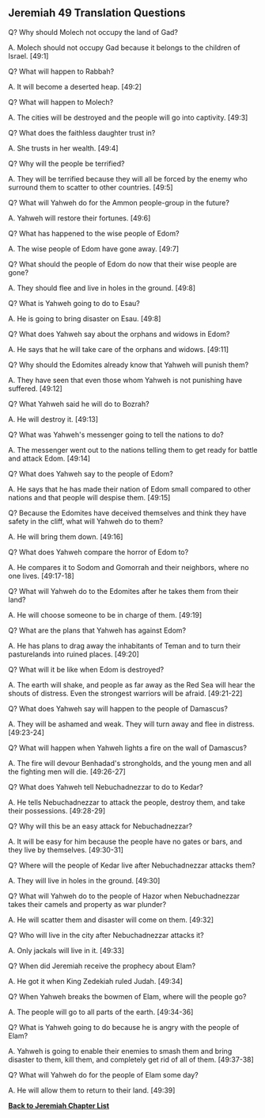 ## Jeremiah 49 Translation Questions ##

Q? Why should Molech not occupy the land of Gad?

A. Molech should not occupy Gad because it belongs to the children of Israel. [49:1]

Q? What will happen to Rabbah?

A. It will become a deserted heap. [49:2]

Q? What will happen to Molech?

A. The cities will be destroyed and the people will go into captivity. [49:3]

Q? What does the faithless daughter trust in?

A. She trusts in her wealth. [49:4]

Q? Why will the people be terrified?

A. They will be terrified because they will all be forced by the enemy who surround them to scatter to other countries. [49:5]

Q? What will Yahweh do for the Ammon people-group in the future?

A. Yahweh will restore their fortunes. [49:6]

Q? What has happened to the wise people of Edom?

A. The wise people of Edom have gone away. [49:7]

Q? What should the people of Edom do now that their wise people are gone?

A. They should flee and live in holes in the ground. [49:8]

Q? What is Yahweh going to do to Esau?

A. He is going to bring disaster on Esau. [49:8]

Q? What does Yahweh say about the orphans and widows in Edom?

A. He says that he will take care of the orphans and widows. [49:11]

Q? Why should the Edomites already know that Yahweh will punish them?

A. They have seen that even those whom Yahweh is not punishing have suffered. [49:12]

Q? What Yahweh said he will do to Bozrah?

A. He will destroy it. [49:13]

Q? What was Yahweh's messenger going to tell the nations to do?

A. The messenger went out to the nations telling them to get ready for battle and attack Edom. [49:14]

Q? What does Yahweh say to the people of Edom?

A. He says that he has made their nation of Edom small compared to other nations and that people will despise them. [49:15]

Q? Because the Edomites have deceived themselves and think they have safety in the cliff, what will Yahweh do to them?

A. He will bring them down. [49:16]

Q? What does Yahweh compare the horror of Edom to?

A. He compares it to Sodom and Gomorrah and their neighbors, where no one lives. [49:17-18]

Q? What will Yahweh do to the Edomites after he takes them from their land?

A. He will choose someone to be in charge of them. [49:19]

Q? What are the plans that Yahweh has against Edom?

A. He has plans to drag away the inhabitants of Teman and to turn their pasturelands into ruined places. [49:20]

Q? What will it be like when Edom is destroyed?

A. The earth will shake, and people as far away as the Red Sea will hear the shouts of distress. Even the strongest warriors will be afraid. [49:21-22]

Q? What does Yahweh say will happen to the people of Damascus?

A. They will be ashamed and weak. They will turn away and flee in distress. [49:23-24]

Q? What will happen when Yahweh lights a fire on the wall of Damascus?

A. The fire will devour Benhadad's strongholds, and the young men and all the fighting men will die. [49:26-27]

Q? What does Yahweh tell Nebuchadnezzar to do to Kedar?

A. He tells Nebuchadnezzar to attack the people, destroy them, and take their possessions. [49:28-29]

Q? Why will this be an easy attack for Nebuchadnezzar?

A. It will be easy for him because the people have no gates or bars, and they live by themselves. [49:30-31]

Q? Where will the people of Kedar live after Nebuchadnezzar attacks them?

A. They will live in holes in the ground. [49:30]

Q? What will Yahweh do to the people of Hazor when Nebuchadnezzar takes their camels and property as war plunder?

A. He will scatter them and disaster will come on them. [49:32]

Q? Who will live in the city after Nebuchadnezzar attacks it?

A. Only jackals will live in it. [49:33]

Q? When did Jeremiah receive the prophecy about Elam?

A. He got it when King Zedekiah ruled Judah. [49:34]

Q? When Yahweh breaks the bowmen of Elam, where will the people go?

A. The people will go to all parts of the earth. [49:34-36]

Q? What is Yahweh going to do because he is angry with the people of Elam?

A. Yahweh is going to enable their enemies to smash them and bring disaster to them, kill them, and completely get rid of all of them. [49:37-38]

Q? What will Yahweh do for the people of Elam some day?

A. He will allow them to return to their land. [49:39]

__[Back to Jeremiah Chapter List](./)__

